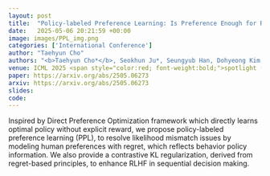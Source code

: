 ```yaml
---
layout: post
title:  "Policy-labeled Preference Learning: Is Preference Enough for RLHF?"
date:   2025-05-06 20:21:59 +00:00
image: images/PPL_img.png
categories: ['International Conference']
author: "Taehyun Cho"
authors: "<b>Taehyun Cho*</b>, Seokhun Ju*, Seungyub Han, Dohyeong Kim, Kyungjae Lee, Jungwoo Lee"
venue: ICML 2025 <span style="color:red; font-weight:bold;">spotlight (Top 2.6%)</span>
paper: https://arxiv.org/abs/2505.06273
arxiv: https://arxiv.org/abs/2505.06273
slides: 
code: 
---
```

Inspired by Direct Preference Optimization framework which directly learns optimal policy without explicit reward, 
we propose policy-labeled preference learning (PPL), to resolve likelihood mismatch issues by modeling human preferences with regret, which reflects behavior policy information. 
We also provide a contrastive KL regularization, derived from regret-based principles, to enhance RLHF in sequential decision making.
